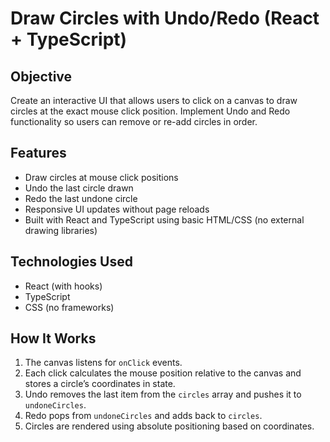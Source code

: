 # Draw Circles with Undo/Redo (React + TypeScript)

## Objective
Create an interactive UI that allows users to click on a canvas to draw circles at the exact mouse click position. Implement Undo and Redo functionality so users can remove or re-add circles in order.

## Features
- Draw circles at mouse click positions
- Undo the last circle drawn
- Redo the last undone circle
- Responsive UI updates without page reloads
- Built with React and TypeScript using basic HTML/CSS (no external drawing libraries)

## Technologies Used
- React (with hooks)
- TypeScript
- CSS (no frameworks)

## How It Works
1. The canvas listens for `onClick` events.
2. Each click calculates the mouse position relative to the canvas and stores a circle’s coordinates in state.
3. Undo removes the last item from the `circles` array and pushes it to `undoneCircles`.
4. Redo pops from `undoneCircles` and adds back to `circles`.
5. Circles are rendered using absolute positioning based on coordinates.
